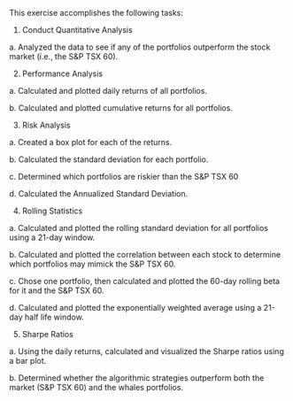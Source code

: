 This exercise accomplishes the following tasks:

1. Conduct Quantitative Analysis

a. Analyzed the data to see if any of the portfolios outperform the stock market (i.e., the S&P TSX 60).

2. Performance Analysis

a. Calculated and plotted daily returns of all portfolios.

b. Calculated and plotted cumulative returns for all portfolios.

3. Risk Analysis

a. Created a box plot for each of the returns.

b. Calculated the standard deviation for each portfolio.

c. Determined which portfolios are riskier than the S&P TSX 60

d. Calculated the Annualized Standard Deviation.

4. Rolling Statistics

a. Calculated and plotted the rolling standard deviation for all portfolios using a 21-day window.

b. Calculated and plotted the correlation between each stock to determine which portfolios may mimick the S&P TSX 60.

c. Chose one portfolio, then calculated and plotted the 60-day rolling beta for it and the S&P TSX 60.

d. Calculated and plotted the exponentially weighted average using a 21-day half life window.

5. Sharpe Ratios

a. Using the daily returns, calculated and visualized the Sharpe ratios using a bar plot.

b. Determined whether the algorithmic strategies outperform both the market (S&P TSX 60) and the whales portfolios.
